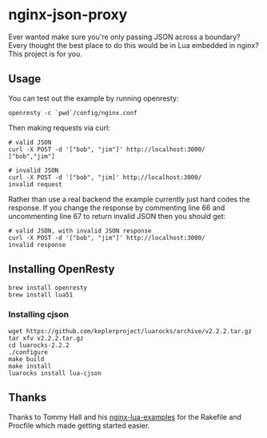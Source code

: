 # nginx-json-proxy

Ever wanted make sure you're only passing JSON across a boundary? Every
thought the best place to do this would be in Lua embedded in nginx?
This project is for you.

## Usage

You can test out the example by running openresty:

    openresty -c `pwd`/config/nginx.conf

Then making requests via curl:

    # valid JSON
    curl -X POST -d '["bob", "jim"]' http://localhost:3000/
    ["bob","jim"]

    # invalid JSON
    curl -X POST -d '["bob", "jim]' http://localhost:3000/
    invalid request

Rather than use a real backend the example currently just hard codes the
response. If you change the response by commenting line 66 and uncommenting
line 67 to return invalid JSON then you should get:

    # valid JSON, with invalid JSON response
    curl -X POST -d '["bob", "jim"]' http://localhost:3000/
    invalid response

## Installing OpenResty

    brew install openresty
    brew install lua51

### Installing cjson

    wget https://github.com/keplerproject/luarocks/archive/v2.2.2.tar.gz
    tar xfv v2.2.2.tar.gz
    cd luarocks-2.2.2
    ./configure
    make build
    make install
    luarocks install lua-cjson

## Thanks

Thanks to Tommy Hall and his [nginx-lua-examples](https://github.com/thattommyhall/nginx-lua-examples) for the Rakefile and Procfile which made getting started easier.
